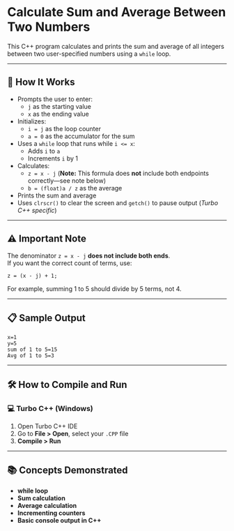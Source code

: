 # Calculate Sum and Average Between Two Numbers

This C++ program calculates and prints the sum and average of all integers between two user-specified numbers using a `while` loop.

---

## 🚀 How It Works

- Prompts the user to enter:
  - `j` as the starting value
  - `x` as the ending value
- Initializes:
  - `i = j` as the loop counter
  - `a = 0` as the accumulator for the sum
- Uses a `while` loop that runs while `i <= x`:
  - Adds `i` to `a`
  - Increments `i` by 1
- Calculates:
  - `z = x - j` (**Note:** This formula does **not** include both endpoints correctly—see note below)
  - `b = (float)a / z` as the average
- Prints the sum and average
- Uses `clrscr()` to clear the screen and `getch()` to pause output (*Turbo C++ specific*)

---

## ⚠️ Important Note
The denominator `z = x - j` **does not include both ends**.  
If you want the correct count of terms, use:
```
z = (x - j) + 1;
```
For example, summing 1 to 5 should divide by 5 terms, not 4.

---

## 📋 Sample Output

```
x=1
y=5
sum of 1 to 5=15
Avg of 1 to 5=3
```

---

## 🛠️ How to Compile and Run

### 💻 Turbo C++ (Windows)

1. Open Turbo C++ IDE  
2. Go to **File > Open**, select your `.CPP` file  
3. **Compile > Run**

---

## 📚 Concepts Demonstrated
- **while loop**
- **Sum calculation**
- **Average calculation**
- **Incrementing counters**
- **Basic console output in C++**

